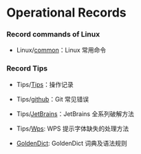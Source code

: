 # Operational Records

### Record commands of Linux

- Linux/[common](https://github.com/breky/notes/blob/master/Linux/common.md)：Linux 常用命令

### Record Tips

- Tips/[Tips](https://github.com/breky/notes/tree/master/Tips/Tips.md)：操作记录
  
  
- Tips/[github](https://github.com/breky/notes/tree/master/Tips/github.md)：Git 常见错误
  

- Tips/[JetBrains](https://github.com/breky/notes/tree/master/Tips/JetBrains.md)：JetBrains 全系列破解方法

- Tips/[Wps](https://github.com/breky/notes/tree/master/Tips/Wps.md): WPS 提示字体缺失的处理方法

- [GoldenDict](https://github.com/breky/notes/releases): GoldenDict 词典及语法规则


